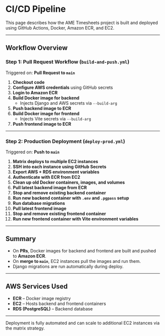 # CI/CD Pipeline

This page describes how the AME Timesheets project is built and deployed using GitHub Actions, Docker, Amazon ECR, and EC2.

---

## Workflow Overview

### Step 1: Pull Request Workflow (`build-and-push.yml`)

Triggered on: **Pull Request to `main`**

1. **Checkout code**  
2. **Configure AWS credentials** using GitHub secrets  
3. **Login to Amazon ECR**
4. **Build Docker image for backend**  
   - Injects Django and AWS secrets via `--build-arg`
5. **Push backend image to ECR**
6. **Build Docker image for frontend**  
   - Injects Vite secrets via `--build-arg`
7. **Push frontend image to ECR**

---

### Step 2: Production Deployment (`deploy-prod.yml`)

Triggered on: **Push to `main`**

1. **Matrix deploys to multiple EC2 instances**
2. **SSH into each instance using GitHub Secrets**
3. **Export AWS + RDS environment variables**
4. **Authenticate with ECR from EC2**
5. **Clean up old Docker containers, images, and volumes**
6. **Pull latest backend image from ECR**
7. **Stop and remove existing backend container**
8. **Run new backend container with `.env` and `.pgpass` setup**
9. **Run database migrations**
10. **Pull latest frontend image**
11. **Stop and remove existing frontend container**
12. **Run new frontend container with Vite environment variables**

---

## Summary

- On **PRs**, Docker images for backend and frontend are built and pushed to **Amazon ECR**.
- On **merge to `main`**, EC2 instances pull the images and run them.
- Django migrations are run automatically during deploy.

---

## AWS Services Used

- **ECR** – Docker image registry
- **EC2** – Hosts backend and frontend containers
- **RDS (PostgreSQL)** – Backend database

---

Deployment is fully automated and can scale to additional EC2 instances via the matrix strategy.
